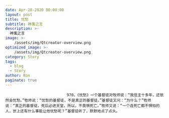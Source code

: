 ```yaml
---
date: Apr-28-2020 00:00:00
layout: post
title: 忧愁
subtitle: 神寓之言
description: >-
  神寓之言
image: >-
    /assets/img/Qtcreator-overview.png
optimized_image: >-
    /assets/img/Qtcreator-overview.png
category: Story
tags:
  - blog
  - Story
author: Ron
paginate: true
---
```


							　　970，《忧愁》一个基督徒对牧师说：“我信主十多年，还依然会忧愁。”牧师说：“忧愁的基督徒，不是真正的基督徒。”基督徒又问：“为什么？”牧师说：“真正的基督徒，死后必进天堂，所以，不畏惧死亡。”牧师又说：“一个连死亡都不惧怕的人，世上还有什么事能让他忧愁呢？”基督徒听了，默默地点了点头。
							
							
						